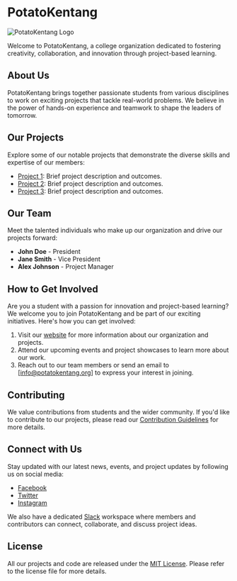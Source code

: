 # PotatoKentang

![PotatoKentang Logo](logo.png)

Welcome to PotatoKentang, a college organization dedicated to fostering creativity, collaboration, and innovation through project-based learning.

## About Us

PotatoKentang brings together passionate students from various disciplines to work on exciting projects that tackle real-world problems. We believe in the power of hands-on experience and teamwork to shape the leaders of tomorrow.

## Our Projects

Explore some of our notable projects that demonstrate the diverse skills and expertise of our members:

- [Project 1](projects/project1.md): Brief project description and outcomes.
- [Project 2](projects/project2.md): Brief project description and outcomes.
- [Project 3](projects/project3.md): Brief project description and outcomes.

## Our Team

Meet the talented individuals who make up our organization and drive our projects forward:

- **John Doe** - President
- **Jane Smith** - Vice President
- **Alex Johnson** - Project Manager

## How to Get Involved

Are you a student with a passion for innovation and project-based learning? We welcome you to join PotatoKentang and be part of our exciting initiatives. Here's how you can get involved:

1. Visit our [website](https://www.potatokentang.org) for more information about our organization and projects.
2. Attend our upcoming events and project showcases to learn more about our work.
3. Reach out to our team members or send an email to [info@potatokentang.org] to express your interest in joining.

## Contributing

We value contributions from students and the wider community. If you'd like to contribute to our projects, please read our [Contribution Guidelines](CONTRIBUTING.md) for more details.

## Connect with Us

Stay updated with our latest news, events, and project updates by following us on social media:

- [Facebook](https://www.facebook.com/potatokentang)
- [Twitter](https://twitter.com/potatokentang)
- [Instagram](https://www.instagram.com/potatokentang)

We also have a dedicated [Slack](https://potatokentang.slack.com) workspace where members and contributors can connect, collaborate, and discuss project ideas.

## License

All our projects and code are released under the [MIT License](LICENSE). Please refer to the license file for more details.

